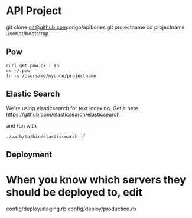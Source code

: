 API Project
============

git clone git@github.com:origo/apibones.git projectname
cd projectname
./script/bootstrap

Pow
---

    curl get.pow.cx | sh
    cd ~/.pow
    ln -s /Users/me/mycode/projectname


Elastic Search
--------------
We're using elasticsearch for text indexing.
Get it here:
https://github.com/elasticsearch/elasticsearch

and run with

    ./path/to/bin/elasticsearch -f



Deployment
----------
# When you know which servers they should be deployed to, edit
config/deploy/staging.rb
config/deploy/production.rb
